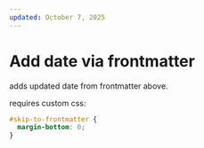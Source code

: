 ```yaml
---
updated: October 7, 2025
---
```


# Add date via frontmatter 

adds updated date from frontmatter above. 

requires custom css:

```css
#skip-to-frontmatter {
  margin-bottom: 0;
}
```